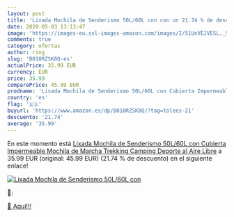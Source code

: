 ```yaml
---
layout: post
title: 'Lixada Mochila de Senderismo 50L/60L con con un 21.74 % de descuento'
date: 2020-05-03 13:13:47
image: 'https://images-eu.ssl-images-amazon.com/images/I/51UnVEJVESL._SL200_.jpg'
comments: true
category: ofertas
author: ring
slug: 'B010RZSK8Q-es'
actualPrice: 35.99 EUR
currency: EUR
price: 35.99
comparePrice: 45.99 EUR
prodname: 'Lixada Mochila de Senderismo 50L/60L con Cubierta Impermeable Mochila de Marcha Trekking Camping Deporte al Aire Libre'
country: 'es'
flag: '🇪🇸'
buyurl: 'https://www.amazon.es/dp/B010RZSK8Q/?tag=tolees-21'
descuento: '21.74'
average: '35.99'
---
```


En este momento está [Lixada Mochila de Senderismo 50L/60L con Cubierta Impermeable Mochila de Marcha Trekking Camping Deporte al Aire Libre](https://www.amazon.es/dp/B010RZSK8Q/?tag=tolees-21) a 35.99 EUR (original: 45.99 EUR) (21.74 %  de descuento) en el siguiente enlace!

[![Lixada Mochila de Senderismo 50L/60L con](https://images-eu.ssl-images-amazon.com/images/I/51UnVEJVESL._SL200_.jpg)](https://www.amazon.es/dp/B010RZSK8Q/?tag=tolees-21)

🔎:


[🛒 Aquí!!!](https://www.amazon.es/dp/B010RZSK8Q/?tag=tolees-21)
